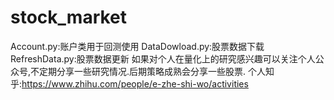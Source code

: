 # stock_market
Account.py:账户类用于回测使用
DataDowload.py:股票数据下载
RefreshData.py:股票数据更新
如果对个人在量化上的研究感兴趣可以关注个人公众号,不定期分享一些研究情况.后期策略成熟会分享一些股票.
个人知乎:https://www.zhihu.com/people/e-zhe-shi-wo/activities
